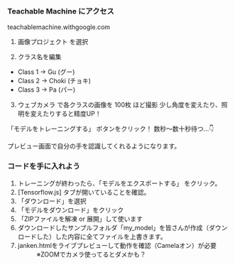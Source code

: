 ### Teachable Machine にアクセス
teachablemachine.withgoogle.com

1. 画像プロジェクト を選択

2. クラス名を編集
- Class 1 → Gu (グー)
- Class 2 → Choki (チョキ)
- Class 3 → Pa (パー)

3. ウェブカメラ で各クラスの画像を 100枚 ほど撮影
少し角度を変えたり、照明を変えたりすると精度UP！

「モデルをトレーニングする」 ボタンをクリック！
数秒〜数十秒待つ...👇

プレビュー画面で自分の手を認識してくれるようになります。

### コードを手に入れよう
1.  トレーニングが終わったら、「モデルをエクスポートする」 をクリック。
2.  [Tensorflow.js] タブが開いていることを確認。
3.  「ダウンロード」を選択
4.  「モデルをダウンロード」をクリック
5.  「ZIPファイルを解凍 or 展開」して使います
6.   ダウンロードしたサンプルフォルダ「my_model」を皆さんが作成（ダウンロードした）した内容に全てファイルを上書きます。
7.  janken.htmlをライブプレビューして動作を確認（Camelaオン）が必要
　　　※ZOOMでカメラ使ってるとダメかも？
   
